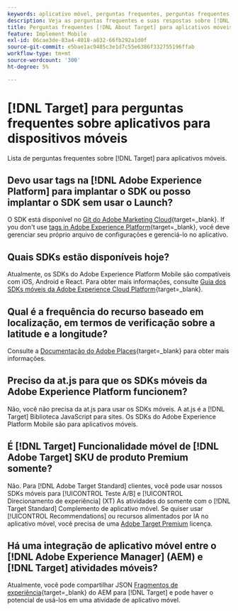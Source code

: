 ```yaml
---
keywords: aplicativo móvel, perguntas frequentes, perguntas frequentes, aplicativo móvel do target
description: Veja as perguntas frequentes e suas respostas sobre [!DNL Adobe Target] para aplicativos móveis.
title: Perguntas frequentes [!DNL About Target] para aplicativos móveis?
feature: Implement Mobile
exl-id: 06cae3de-83a4-4018-a832-66fb292a1d0f
source-git-commit: e5bae1ac9485c3e1d7c55e6386f332755196ffab
workflow-type: tm+mt
source-wordcount: '300'
ht-degree: 5%

---
```


# [!DNL Target] para perguntas frequentes sobre aplicativos para dispositivos móveis

Lista de perguntas frequentes sobre [!DNL Target] para aplicativos móveis.

## Devo usar tags na [!DNL Adobe Experience Platform] para implantar o SDK ou posso implantar o SDK sem usar o Launch?

O SDK está disponível no [Git do Adobe Marketing Cloud](https://github.com/Adobe-Marketing-Cloud/acp-sdks/){target=_blank}. If you don't use [tags in Adobe Experience Platform](https://experienceleague.adobe.com/docs/experience-platform/tags/home.html?lang=pt-BR){target=_blank}, você deve gerenciar seu próprio arquivo de configurações e gerenciá-lo no aplicativo.

## Quais SDKs estão disponíveis hoje?

Atualmente, os SDKs do Adobe Experience Platform Mobile são compatíveis com iOS, Android e React. Para obter mais informações, consulte [Guia dos SDKs móveis da Adobe Experience Cloud Platform](https://experienceleague.adobe.com/docs/mobile.html?lang=pt-BR){target=_blank}.

## Qual é a frequência do recurso baseado em localização, em termos de verificação sobre a latitude e a longitude?

Consulte a [Documentação do Adobe Places](https://experienceleague.adobe.com/docs/places/using/home.html){target=_blank} para obter mais informações.

## Preciso da at.js para que os SDKs móveis da Adobe Experience Platform funcionem?

Não, você não precisa da at.js para usar os SDKs móveis. A at.js é a [!DNL Target] Biblioteca JavaScript para sites. Os SDKs do Adobe Experience Platform Mobile são para aplicativos móveis.

## É [!DNL Target] Funcionalidade móvel de [!DNL Adobe Target] SKU de produto Premium somente?

Não. Para [!DNL Adobe Target Standard] clientes, você pode usar nossos SDKs móveis para [!UICONTROL Teste A/B] e [!UICONTROL Direcionamento de experiência] (XT) As atividades do somente com o [!DNL Target Standard] Complemento de aplicativo móvel. Se quiser usar [!UICONTROL Recommendations] ou recursos alimentados por IA no aplicativo móvel, você precisa de uma [Adobe Target Premium](https://experienceleague.adobe.com/docs/target/using/introduction/intro.html#premium) licença.

## Há uma integração de aplicativo móvel entre o [!DNL Adobe Experience Manager] (AEM) e [!DNL Target] atividades móveis?

Atualmente, você pode compartilhar JSON [Fragmentos de experiência](https://experienceleague.adobe.com/docs/target/using/experiences/offers/aem-experience-fragments.html){target=_blank} do AEM para [!DNL Target] e pode haver o potencial de usá-los em uma atividade de aplicativo móvel.
